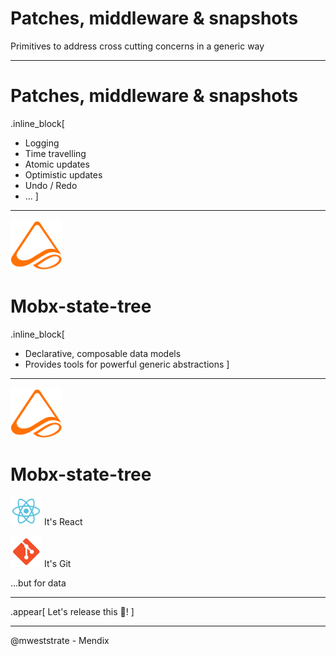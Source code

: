 
# Patches, middleware & snapshots

Primitives to address cross cutting concerns in a generic way

---

# Patches, middleware & snapshots

.inline_block[
* Logging
* Time travelling
* Atomic updates
* Optimistic updates
* Undo / Redo
* ...
]

---

<img src="img/logo.png" style="height:80px"/>

# Mobx-state-tree

.inline_block[
* Declarative, composable data models
* Provides tools for powerful generic abstractions
]

---

<img src="img/logo.png" style="height:80px"/>

# Mobx-state-tree

<img src="img/react.svg" width="50" /> It's React

<img src="img/git.png" width="50" /> It's Git

...but for data

<hr/>

.appear[
    Let's release this 💩!
]

<hr/>

@mweststrate - Mendix
